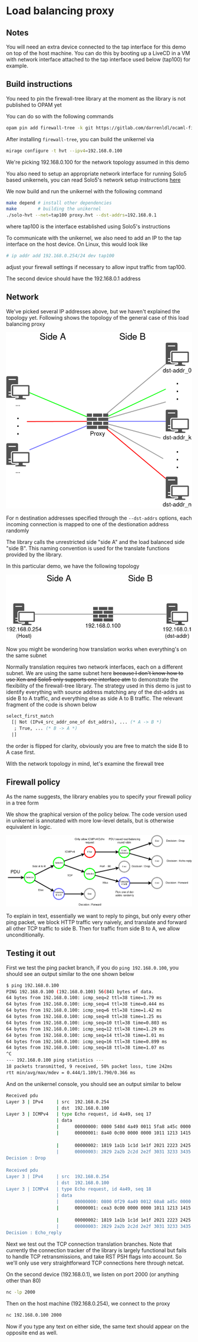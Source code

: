 # Load balancing proxy

## Notes

You will need an extra device connected to the tap interface for this demo on top of the host machine. You can do this by booting up a LiveCD in a VM with network interface attached to the tap interface used below (tap100) for example.

## Build instructions

You need to pin the firewall-tree library at the moment as the library is not published to OPAM yet

You can do so with the following commands

```bash
opam pin add firewall-tree -k git https://gitlab.com/darrenldl/ocaml-firewall-tree.git
```

After installing `firewall-tree`, you can build the unikernel via

```bash
mirage configure -t hvt --ipv4=192.168.0.100
```

We're picking 192.168.0.100 for the network topology assumed in this demo

You also need to setup an appropriate network interface for running Solo5 based unikernels, you can read Solo5's network setup instructions [here](https://github.com/Solo5/solo5/blob/master/docs/building.md#setting-up)

We now build and run the unikernel with the following command

```bash
make depend # install other dependencies
make        # building the unikernel
./solo-hvt --net=tap100 proxy.hvt --dst-addrs=192.168.0.1
```

where tap100 is the interface established using Solo5's instructions

To communicate with the unikernel, we also need to add an IP to the tap interface on the host device. On Linux, this would look like

```bash
# ip addr add 192.168.0.254/24 dev tap100
```

adjust your firewall settings if necessary to allow input traffic from tap100.

The second device should have the 192.168.0.1 address

## Network

We've picked several IP addresses above, but we haven't explained the topology yet. Following shows the topology of the general case of this load balancing proxy

![network-general-case](network-general-case.png)

For n destination addresses specified through the `--dst-addrs` options, each incoming connection is mapped to one of the destionation address randomly

The library calls the unrestricted side "side A" and the load balanced side "side B". This naming convention is used for the translate functions provided by the library.

In this particular demo, we have the following topology

![Network demo case](network-demo-case.png)

Now you might be wondering how translation works when everything's on the same subnet

Normally translation requires two network interfaces, each on a different subnet. We are using the same subnet here ~~because I don't know how to use Xen and Solo5 only supports one interface atm~~ to demonstrate the flexibility of the firewall-tree library. The strategy used in this demo is just to identify everything with source address matching any of the dst-addrs as side B to A traffic, and everything else as side A to B traffic. The relevant fragment of the code is shown below

```ocaml
select_first_match
  [| Not (IPv4_src_addr_one_of dst_addrs), ... (* A -> B *)
   ; True, ... (* B -> A *)
  |]
```

the order is flipped for clarity, obviously you are free to match the side B to A case first.

With the network topology in mind, let's examine the firewall tree

## Firewall policy

As the name suggests, the library enables you to specify your firewall policy in a tree form

We show the graphical version of the policy below. The code version used in unikernel is annotated with more low-level details, but is otherwise equivalent in logic.

![Policy](firewall-policy.png)

To explain in text, essentially we want to reply to pings, but only every other ping packet, we block HTTP traffic very naively, and translate and forward all other TCP traffic to side B. Then for traffic from side B to A, we allow unconditionally.

## Testing it out

First we test the ping packet branch, if you do `ping 192.168.0.100`, you should see an output similar to the one shown below

```bash
$ ping 192.168.0.100
PING 192.168.0.100 (192.168.0.100) 56(84) bytes of data.
64 bytes from 192.168.0.100: icmp_seq=2 ttl=38 time=1.79 ms
64 bytes from 192.168.0.100: icmp_seq=4 ttl=38 time=0.444 ms
64 bytes from 192.168.0.100: icmp_seq=6 ttl=38 time=1.42 ms                                                                  
64 bytes from 192.168.0.100: icmp_seq=8 ttl=38 time=1.25 ms                                                                  
64 bytes from 192.168.0.100: icmp_seq=10 ttl=38 time=0.803 ms                                                                
64 bytes from 192.168.0.100: icmp_seq=12 ttl=38 time=1.29 ms
64 bytes from 192.168.0.100: icmp_seq=14 ttl=38 time=1.01 ms
64 bytes from 192.168.0.100: icmp_seq=16 ttl=38 time=0.899 ms
64 bytes from 192.168.0.100: icmp_seq=18 ttl=38 time=1.07 ms
^C
--- 192.168.0.100 ping statistics ---
18 packets transmitted, 9 received, 50% packet loss, time 242ms
rtt min/avg/max/mdev = 0.444/1.109/1.790/0.366 ms
```

And on the unikernel console, you should see an output similar to below

```bash
Received pdu
Layer 3 | IPv4     | src  192.168.0.254
                   | dst  192.168.0.100
Layer 3 | ICMPv4   | type Echo request, id 4a49, seq 17
                   | data
                   |      00000000: 0800 548d 4a49 0011 5fa8 a45c 0000 0000 T�JI_��\
                   |      00000001: 8a40 0c00 0000 0000 1011 1213 1415 1617  �@

                   |      00000002: 1819 1a1b 1c1d 1e1f 2021 2223 2425 2627  ▒▒!"#$%&'
                   |      00000003: 2829 2a2b 2c2d 2e2f 3031 3233 3435 3637  ()*+,-./01234567
Decision : Drop

Received pdu
Layer 3 | IPv4     | src  192.168.0.254
                   | dst  192.168.0.100
Layer 3 | ICMPv4   | type Echo request, id 4a49, seq 18
                   | data
                   |      00000000: 0800 0f29 4a49 0012 60a8 a45c 0000 0000 )JI`��\
                   |      00000001: cea3 0c00 0000 0000 1011 1213 1415 1617  Σ

                   |      00000002: 1819 1a1b 1c1d 1e1f 2021 2223 2425 2627  ▒▒!"#$%&'
                   |      00000003: 2829 2a2b 2c2d 2e2f 3031 3233 3435 3637  ()*+,-./01234567
Decision : Echo_reply
```

Next we test out the TCP connection translation branches. Note that currently the connection tracker of the library is largely functional but fails to handle TCP retransmissions, and take RST PSH flags into account. So we'll only use very straightforward TCP connections here through netcat.

On the second device (192.168.0.1), we listen on port 2000 (or anything other than 80)

```bash
nc -lp 2000
```

Then on the host machine (192.168.0.254), we connect to the proxy

```bash
nc 192.168.0.100 2000
```

Now if you type any text on either side, the same text should appear on the opposite end as well.
